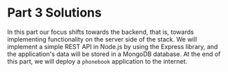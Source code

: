# Part 3 Solutions

In this part our focus shifts towards the backend, that is,  towards implementing functionality on the server side of the stack. We will implement a simple REST API in Node.js by using the Express library, and the application's data will be stored in a MongoDB database. At the end of this part, we will deploy a `phonebook` application to the internet.
